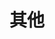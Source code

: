 ---
layout: post-list
title: 其他
lang: zh-Hans
cover_url: https://vip1.loli.net/2020/01/13/HA62M3rdo97TcGj.png
position: 4
navlevel: header
navtitle: Other
filter:
  - by_category: other
---